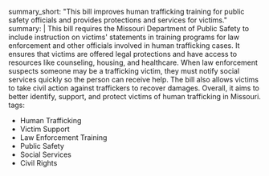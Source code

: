 summary_short: "This bill improves human trafficking training for public safety officials and provides protections and services for victims."
summary: |
  This bill requires the Missouri Department of Public Safety to include instruction on victims' statements in training programs for law enforcement and other officials involved in human trafficking cases. It ensures that victims are offered legal protections and have access to resources like counseling, housing, and healthcare. When law enforcement suspects someone may be a trafficking victim, they must notify social services quickly so the person can receive help. The bill also allows victims to take civil action against traffickers to recover damages. Overall, it aims to better identify, support, and protect victims of human trafficking in Missouri.
tags:
  - Human Trafficking
  - Victim Support
  - Law Enforcement Training
  - Public Safety
  - Social Services
  - Civil Rights
